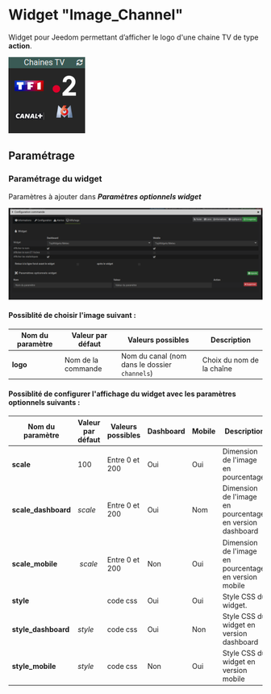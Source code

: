 # Widget "Image_Channel"

Widget pour Jeedom permettant d’afficher le logo d'une chaine TV de type **action**.

![](../images/widget-image-channel.png)


## Paramétrage

### Paramétrage du widget

Paramètres à ajouter dans ***Paramètres optionnels widget***

![](../images/param-widget.png)


#### Possiblité de choisir l'image suivant :

Nom du paramètre | Valeur par défaut    | Valeurs possibles                                | Description
---------------- | -------------------- | ------------------------------------------------ | -----------
**logo**         | Nom de la commande   | Nom du canal (nom dans le dossier `channels`)    | Choix du nom de la chaîne


#### Possiblité de configurer l'affichage du widget avec les paramètres optionnels suivants :

Nom du paramètre     | Valeur par défaut | Valeurs possibles | Dashboard | Mobile | Description
-------------------- | ----------------- | ----------------- | --------- | ------ | -----------
**scale**            | 100               | Entre 0 et 200    | Oui       | Oui    | Dimension de l'image en pourcentage.
**scale_dashboard**  | *scale*           | Entre 0 et 200    | Oui       | Nom    | Dimension de l'image en pourcentage en version dashboard
**scale_mobile**     | *scale*           | Entre 0 et 200    | Non       | Oui    | Dimension de l'image en pourcentage en version mobile
**style**            |                   | code css          | Oui       | Oui    | Style CSS du widget.
**style_dashboard**  | *style*           | code css          | Oui       | Non    | Style CSS du widget en version dashboard
**style_mobile**     | *style*           | code css          | Non       | Oui    | Style CSS du widget en version mobile
